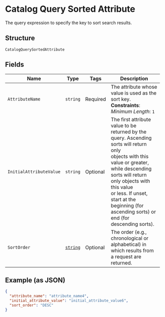 
# Catalog Query Sorted Attribute

The query expression to specify the key to sort search results.

## Structure

`CatalogQuerySortedAttribute`

## Fields

| Name | Type | Tags | Description |
|  --- | --- | --- | --- |
| `AttributeName` | `string` | Required | The attribute whose value is used as the sort key.<br>**Constraints**: *Minimum Length*: `1` |
| `InitialAttributeValue` | `string` | Optional | The first attribute value to be returned by the query. Ascending sorts will return only<br>objects with this value or greater, while descending sorts will return only objects with this value<br>or less. If unset, start at the beginning (for ascending sorts) or end (for descending sorts). |
| `SortOrder` | [`string`](../../doc/models/sort-order.md) | Optional | The order (e.g., chronological or alphabetical) in which results from a request are returned. |

## Example (as JSON)

```json
{
  "attribute_name": "attribute_name4",
  "initial_attribute_value": "initial_attribute_value6",
  "sort_order": "DESC"
}
```

